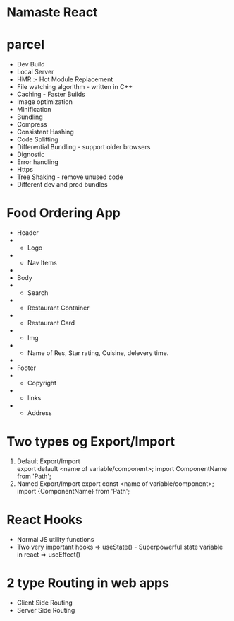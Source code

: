 # Namaste React

# parcel

- Dev Build
- Local Server
- HMR :- Hot Module Replacement
- File watching algorithm - written in C++
- Caching - Faster Builds
- Image optimization
- Minification
- Bundling
- Compress
- Consistent Hashing
- Code Splitting
- Differential Bundling - support older browsers
- Dignostic
- Error handling
- Https
- Tree Shaking - remove unused code
- Different dev and prod bundles

# Food Ordering App

- Header
- - Logo
- - Nav Items
-
- Body
- - Search
- - Restaurant Container
- - Restaurant Card
- - Img
- - Name of Res, Star rating, Cuisine, delevery time.
-
- Footer
- - Copyright
- - links
- - Address

# Two types og Export/Import

1. Default Export/Import  
   export default <name of variable/component>;
   import ComponentName from 'Path';
2. Named Export/Import
   export const <name of variable/component>;
   import {ComponentName} from 'Path';

# React Hooks

- Normal JS utility functions
- Two very important hooks
  => useState() - Superpowerful state variable in react
  => useEffect()

# 2 type Routing in web apps

- Client Side Routing
- Server Side Routing
